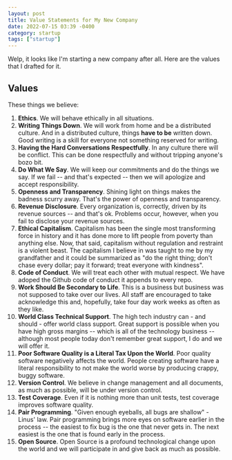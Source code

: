 ```yaml
---
layout: post
title: Value Statements for My New Company
date: 2022-07-15 03:39 -0400
category: startup
tags: ["startup"]
---
```

Welp, it looks like I'm starting a new company after all.  Here are the values that I drafted for it.

## Values

These things we believe:

1. **Ethics**.  We will behave ethically in all situations.
2. **Writing Things Down**.  We will work from home and be a distributed culture.  And in a distributed culture, things **have to be** written down.  Good writing is a skill for everyone not something reserved for writing.
3. **Having the Hard Conversations Respectfully**.  In any culture there will be conflict.  This can be done respectfully and without tripping anyone's bozo bit.
4. **Do What We Say**.  We will keep our commitments and do the things we say.  If we fail -- and that's expected -- then we will apologize and accept responsibility.
5. **Openness and Transparency**.  Shining light on things makes the badness scurry away.  That's the power of openness and transparency.
6. **Revenue Disclosure**. Every organization is, correctly, driven by its revenue sources -- and that's ok.  Problems occur, however, when you fail to disclose your revenue sources.
7. **Ethical Capitalism**. Capitalism has been the single most transforming force in history and it has done more to lift people from poverty than anything else.  Now, that said, capitalism without regulation and restraint is a violent beast.  The capitalism I believe in was taught to me by my grandfather and it could be summarized as "do the right thing; don't chase every dollar; pay it forward; treat everyone with kindness".
8. **Code of Conduct**.  We will treat each other with mutual respect.  We have adoped the Github code of conduct it appends to every repo.
9. **Work Should Be Secondary to Life**.  This is a business but business was not supposed to take over our lives.  All staff are encouraged to take acknowledge this and, hopefully, take four day work weeks as often as they like.
10. **World Class Technical Support**.  The high tech industry can - and should - offer world class support.  Great support is possible when you have high gross margins -- which is all of the technology business -- although most people today don't remember great support, I do and we will offer it.
11. **Poor Software Quality is a Literal Tax Upon the World**.  Poor quality software negatively affects the world.  People creating software have a literal responsibility to not make the world worse by producing crappy, buggy software.
12. **Version Control**.  We believe in change management and all documents, as much as possible, will be under version control.
13. **Test Coverage**.  Even if it is nothing more than unit tests, test coverage improves software quality.
14. **Pair Programming**.  "Given enough eyeballs, all bugs are shallow" - Linus' law.  Pair programming brings more eyes on software earlier in the process -- the easiest to fix bug is the one that never gets in.  The next easiest is the one that is found early in the process.
15. **Open Source**.  Open Source is a profound technological change upon the world and we will participate in and give back as much as possible.



